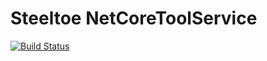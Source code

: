 # Steeltoe NetCoreToolService

[![Build Status](https://dev.azure.com/SteeltoeOSS/Steeltoe/_apis/build/status/Initializr/SteeltoeOSS.NetCoreToolService?branchName=staging)](https://dev.azure.com/SteeltoeOSS/Steeltoe/_build/latest?definitionId=45&branchName=staging)
